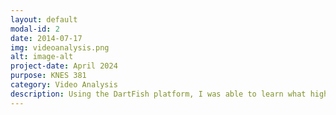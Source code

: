 ```yaml
---
layout: default
modal-id: 2
date: 2014-07-17
img: videoanalysis.png
alt: image-alt
project-date: April 2024
purpose: KNES 381
category: Video Analysis
description: Using the DartFish platform, I was able to learn what high performance athletes and coaches are doing to analyze movements in sport and improve performance. We were able to play around using different clips in order to analyze movements. This is a clip that I created where I compared a clinet's "poor form" squat vs. a "good form" squat using DartFish. <a href = https://dartfi.sh/Zyv5KfIVj4j"> Click here to view my video in full </a> <img src="img/portfolio/video1.png" alt="Video1" width="100%"> This is what the webpage will look once you are viewing. The left view is the good squat while the right view is the poor squat. <img src="img/portfolio/video2.png" alt="Video2" width="100%"> Using the angles tool, I was able to numerically and visually quantify the poor posture of the clients back while doing a squat.<img src="img/portfolio/video3.png" alt="Video3" width="100%"> The ability to create still shots allows for the coach and athletes to pause their movements and break them down into different parts. The arrow helps the client see how she is moving her body in relation to the ground. <img src="img/portfolio/video4.png" alt="Video1" width="100%"> Once again, the angles allow for visual and numerical perspectives on proper form when doing an exercise. <img src="img/portfolio/video5.png" alt="video5" width="100%"> Finally, even the ending position of the client shows the upper body differences when completing a proper vs bad squat.
---
```

